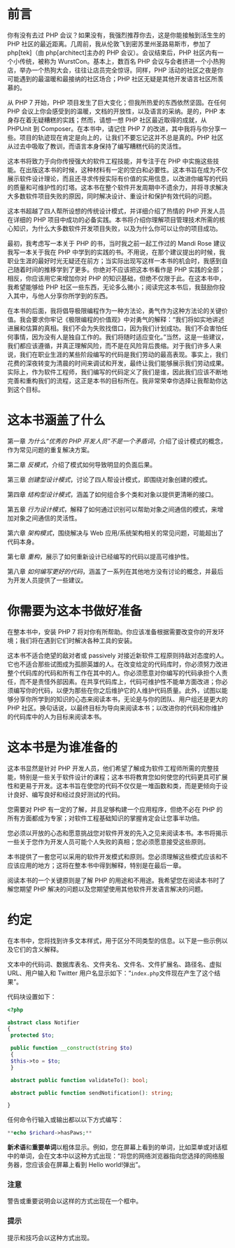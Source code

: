 # 前言

你有没有去过 PHP 会议？如果没有，我强烈推荐你去，这是你能接触到活生生的 PHP 社区的最近距离。几周前，我从伦敦飞到密苏里州圣路易斯市，参加了 php[tek]（由 php[architect]主办的 PHP 会议）。会议结束后，PHP 社区内有一个小传统，被称为 WurstCon。基本上，数百名 PHP 会议与会者挤进一个小热狗店，举办一个热狗大会，往往让店员完全惊讶。同样，PHP 活动的社区之夜是你可能遇到的最温暖和最接纳的社区场合；PHP 社区无疑是其他开发语言社区所羡慕的。

从 PHP 7 开始，PHP 项目发生了巨大变化；但我所热爱的东西依然坚固。在任何 PHP 会议上你会感受到的温暖，文档的开放性，以及语言的采纳。是的，PHP 本身存在着无疑糟糕的实践；然而，请想一想 PHP 社区最近取得的成就，从 PHPUnit 到 Composer。在本书中，请记住 PHP 7 的改进，其中我将与你分享一些。项目的轨迹现在肯定是向上的，让我们不要忘记这并不总是真的。PHP 社区从过去中吸取了教训，而语言本身保持了编写糟糕代码的灵活性。

这本书将致力于向你传授强大的软件工程技能，并专注于在 PHP 中实施这些技能。在出版这本书的时候，这种材料有一定的空白和必要性。这本书旨在成为不仅展示软件设计理论，而且还寻求传授实际有价值的实用信息，以改进你编写的代码的质量和可维护性的灯塔。这本书在整个软件开发周期中不遗余力，并将寻求解决大多数软件项目失败的原因，同时解决设计、重设计和保护有效代码的问题。

这本书超越了四人帮所设想的传统设计模式，并详细介绍了热情的 PHP 开发人员在详细的 PHP 项目中成功的必备实践。本书将介绍你理解项目管理技术所需的核心知识，为什么大多数软件开发项目失败，以及为什么你可以让你的项目成功。

最初，我考虑写一本关于 PHP 的书，当时我之前一起工作过的 Mandi Rose 建议我写一本关于我在 PHP 中学到的实践的书。不用说，在那个建议提出的时候，我职业生涯的最好时光无疑还在前方；当实际出现写这样一本书的机会时，我感到自己随着时间的推移学到了更多。你绝对不应该把这本书看作是 PHP 实践的全部；相反，你应该用它来增加你对 PHP 的知识基础，但绝不仅限于此。在这本书中，我希望能够给 PHP 社区一些东西，无论多么微小；阅读完这本书后，我鼓励你投入其中，与他人分享你所学到的东西。

在本书的后面，我将倡导极限编程作为一种方法论，勇气作为这种方法论的关键价值。我会要求你牢记《极限编程的价值观》中对勇气的解释：“我们将如实地讲述进展和估算的真相。我们不会为失败找借口，因为我们计划成功。我们不会害怕任何事情，因为没有人是独自工作的。我们将随时适应变化。”当然，这是一些建议，我们都应该遵循，并真正理解风险，而不是在风险背后畏缩。对于我们许多人来说，我们在职业生涯的某些阶段编写的代码是我们劳动的最高表现。事实上，我们花费的深夜转变为清晨的时间来调试和开发，最终让我们能够展示我们劳动成果。实际上，作为软件工程师，我们编写的代码定义了我们是谁，因此我们应该不断地完善和重构我们的流程，这正是本书的目标所在。我非常荣幸你选择让我帮助你达到这个目标。

# 这本书涵盖了什么

第一章 *为什么“优秀的 PHP 开发人员”不是一个矛盾词*，介绍了设计模式的概念，作为常见问题的重复解决方案。

第二章 *反模式*，介绍了模式如何导致明显的负面后果。

第三章 *创建型设计模式*，讨论了四人帮设计模式，即围绕对象创建的模式。

第四章 *结构型设计模式*，涵盖了如何组合多个类和对象以提供更清晰的接口。

第五章 *行为设计模式*，解释了如何通过识别可以帮助对象之间通信的模式，来增加对象之间通信的灵活性。

第六章 *架构模式*，围绕解决与 Web 应用/系统架构相关的常见问题，可能超出了代码本身。

第七章 *重构*，展示了如何重新设计已经编写的代码以提高可维护性。

第八章 *如何编写更好的代码*，涵盖了一系列在其他地方没有讨论的概念，并最后为开发人员提供了一些建议。

# 你需要为这本书做好准备

在整本书中，安装 PHP 7 将对你有所帮助。你应该准备根据需要改变你的开发环境；我们将在遇到它们时解决各种工具的安装。

这本书不适合绝望的敌对者或 passively 对接近新软件工程原则持敌对态度的人。它也不适合那些试图成为孤胆英雄的人。在改变给定的代码库时，你必须努力改进整个代码库的代码和所有工作在其中的人。你必须愿意对你编写的代码承担个人责任，而不是责怪外部因素。在共享代码库上，代码可维护性不能单方面改进；你必须编写你的代码，以便为那些在你之后维护它的人维护代码质量。此外，试图以能够分享你所学到的知识的心态来阅读本书，无论是与你的团队、用户组还是更大的 PHP 社区。换句话说，以最终目标为导向来阅读本书；以改进你的代码和你维护的代码库中的人为目标来阅读本书。

# 这本书是为谁准备的

这本书显然是针对 PHP 开发人员，他们希望了解成为软件工程师所需的完整技能，特别是一些关于软件设计的课程；这本书将教育您如何使您的代码更具可扩展性和更易于开发。这本书旨在使您的代码不仅仅是一堆函数和类，而是更倾向于设计良好、编写良好和经过良好测试的代码。

您需要对 PHP 有一定的了解，并且足够构建一个应用程序，但绝不必在 PHP 的所有方面都成为专家；对软件工程基础知识的掌握肯定会让您事半功倍。

您必须以开放的心态和愿意挑战您对软件开发的先入之见来阅读本书。本书将揭示一些关于您作为开发人员可能个人失败的真相；您必须愿意接受这些原则。

本书提供了一套您可以采用的软件开发模式和原则。您必须理解这些模式应该和不应该应用的地方；这将在整本书中得到解释，特别是在最后一章。

阅读本书的一个关键原则是了解 PHP 的用途和不用途。我希望您在阅读本书时了解您期望 PHP 解决的问题以及您期望使用其他软件开发语言解决的问题。

# 约定

在本书中，您将找到许多文本样式，用于区分不同类型的信息。以下是一些示例以及它们的含义解释。

文本中的代码词、数据库表名、文件夹名、文件名、文件扩展名、路径名、虚拟 URL、用户输入和 Twitter 用户名显示如下：“`index.php`文件现在产生了这个结果”。

代码块设置如下：

```php
<?php 

abstract class Notifier 
{ 
 protected $to; 

 public function __construct(string $to) 
 { 
 $this->to = $to; 
 } 

 abstract public function validateTo(): bool; 

 abstract public function sendNotification(): string; 

}
```

任何命令行输入或输出都以以下方式编写：

```php
**echo $richard->hasPaws;**

```

**新术语**和**重要单词**以粗体显示。例如，您在屏幕上看到的单词，比如菜单或对话框中的单词，会在文本中以这种方式出现：“将您的网络浏览器指向您选择的网络服务器，您应该会在屏幕上看到 Hello world!弹出”。

### 注意

警告或重要说明会以这样的方式出现在一个框中。

### 提示

提示和技巧会以这种方式出现。
